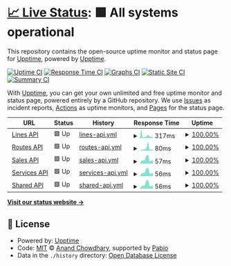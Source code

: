# [📈 Live Status](https://demo.upptime.js.org): <!--live status--> **🟩 All systems operational**

This repository contains the open-source uptime monitor and status page for [Upptime](https://upptime.js.org), powered by [Upptime](https://github.com/upptime/upptime).

[![Uptime CI](https://github.com/upptime/arara-status-page/workflows/Uptime%20CI/badge.svg)](https://github.com/upptime/arara-status-page/actions?query=workflow%3A%22Uptime+CI%22)
[![Response Time CI](https://github.com/upptime/arara-status-page/workflows/Response%20Time%20CI/badge.svg)](https://github.com/upptime/arara-status-page/actions?query=workflow%3A%22Response+Time+CI%22)
[![Graphs CI](https://github.com/upptime/arara-status-page/workflows/Graphs%20CI/badge.svg)](https://github.com/upptime/arara-status-page/actions?query=workflow%3A%22Graphs+CI%22)
[![Static Site CI](https://github.com/upptime/arara-status-page/workflows/Static%20Site%20CI/badge.svg)](https://github.com/upptime/arara-status-page/actions?query=workflow%3A%22Static+Site+CI%22)
[![Summary CI](https://github.com/upptime/arara-status-page/workflows/Summary%20CI/badge.svg)](https://github.com/upptime/arara-status-page/actions?query=workflow%3A%22Summary+CI%22)

With [Upptime](https://upptime.js.org), you can get your own unlimited and free uptime monitor and status page, powered entirely by a GitHub repository. We use [Issues](https://github.com/upptime/arara-status-page/issues) as incident reports, [Actions](https://github.com/upptime/arara-status-page/actions) as uptime monitors, and [Pages](https://demo.upptime.js.org) for the status page.

<!--start: status pages-->
<!-- This summary is generated by Upptime (https://github.com/upptime/upptime) -->
<!-- Do not edit this manually, your changes will be overwritten -->
<!-- prettier-ignore -->
| URL | Status | History | Response Time | Uptime |
| --- | ------ | ------- | ------------- | ------ |
| <img alt="" src="https://icons.duckduckgo.com/ip3/null.ico" height="13"> [Lines API](prod-hermes-api.smarttravelit.com/hermes-lines/internal/health/status) | 🟩 Up | [lines-api.yml](https://github.com/GoGipsy/hermes-status-page/commits/HEAD/history/lines-api.yml) | <details><summary><img alt="Response time graph" src="./graphs/lines-api/response-time-week.png" height="20"> 317ms</summary><br><a href="https://GoGipsy.github.io/hermes-status-page/history/lines-api"><img alt="Response time 346" src="https://img.shields.io/endpoint?url=https%3A%2F%2Fraw.githubusercontent.com%2FGoGipsy%2Fhermes-status-page%2FHEAD%2Fapi%2Flines-api%2Fresponse-time.json"></a><br><a href="https://GoGipsy.github.io/hermes-status-page/history/lines-api"><img alt="24-hour response time 432" src="https://img.shields.io/endpoint?url=https%3A%2F%2Fraw.githubusercontent.com%2FGoGipsy%2Fhermes-status-page%2FHEAD%2Fapi%2Flines-api%2Fresponse-time-day.json"></a><br><a href="https://GoGipsy.github.io/hermes-status-page/history/lines-api"><img alt="7-day response time 317" src="https://img.shields.io/endpoint?url=https%3A%2F%2Fraw.githubusercontent.com%2FGoGipsy%2Fhermes-status-page%2FHEAD%2Fapi%2Flines-api%2Fresponse-time-week.json"></a><br><a href="https://GoGipsy.github.io/hermes-status-page/history/lines-api"><img alt="30-day response time 346" src="https://img.shields.io/endpoint?url=https%3A%2F%2Fraw.githubusercontent.com%2FGoGipsy%2Fhermes-status-page%2FHEAD%2Fapi%2Flines-api%2Fresponse-time-month.json"></a><br><a href="https://GoGipsy.github.io/hermes-status-page/history/lines-api"><img alt="1-year response time 346" src="https://img.shields.io/endpoint?url=https%3A%2F%2Fraw.githubusercontent.com%2FGoGipsy%2Fhermes-status-page%2FHEAD%2Fapi%2Flines-api%2Fresponse-time-year.json"></a></details> | <details><summary><a href="https://GoGipsy.github.io/hermes-status-page/history/lines-api">100.00%</a></summary><a href="https://GoGipsy.github.io/hermes-status-page/history/lines-api"><img alt="All-time uptime 99.92%" src="https://img.shields.io/endpoint?url=https%3A%2F%2Fraw.githubusercontent.com%2FGoGipsy%2Fhermes-status-page%2FHEAD%2Fapi%2Flines-api%2Fuptime.json"></a><br><a href="https://GoGipsy.github.io/hermes-status-page/history/lines-api"><img alt="24-hour uptime 100.00%" src="https://img.shields.io/endpoint?url=https%3A%2F%2Fraw.githubusercontent.com%2FGoGipsy%2Fhermes-status-page%2FHEAD%2Fapi%2Flines-api%2Fuptime-day.json"></a><br><a href="https://GoGipsy.github.io/hermes-status-page/history/lines-api"><img alt="7-day uptime 100.00%" src="https://img.shields.io/endpoint?url=https%3A%2F%2Fraw.githubusercontent.com%2FGoGipsy%2Fhermes-status-page%2FHEAD%2Fapi%2Flines-api%2Fuptime-week.json"></a><br><a href="https://GoGipsy.github.io/hermes-status-page/history/lines-api"><img alt="30-day uptime 99.92%" src="https://img.shields.io/endpoint?url=https%3A%2F%2Fraw.githubusercontent.com%2FGoGipsy%2Fhermes-status-page%2FHEAD%2Fapi%2Flines-api%2Fuptime-month.json"></a><br><a href="https://GoGipsy.github.io/hermes-status-page/history/lines-api"><img alt="1-year uptime 99.92%" src="https://img.shields.io/endpoint?url=https%3A%2F%2Fraw.githubusercontent.com%2FGoGipsy%2Fhermes-status-page%2FHEAD%2Fapi%2Flines-api%2Fuptime-year.json"></a></details>
| <img alt="" src="https://icons.duckduckgo.com/ip3/null.ico" height="13"> [Routes API](prod-hermes-api.smarttravelit.com/hermes-routes/internal/health/status) | 🟩 Up | [routes-api.yml](https://github.com/GoGipsy/hermes-status-page/commits/HEAD/history/routes-api.yml) | <details><summary><img alt="Response time graph" src="./graphs/routes-api/response-time-week.png" height="20"> 80ms</summary><br><a href="https://GoGipsy.github.io/hermes-status-page/history/routes-api"><img alt="Response time 67" src="https://img.shields.io/endpoint?url=https%3A%2F%2Fraw.githubusercontent.com%2FGoGipsy%2Fhermes-status-page%2FHEAD%2Fapi%2Froutes-api%2Fresponse-time.json"></a><br><a href="https://GoGipsy.github.io/hermes-status-page/history/routes-api"><img alt="24-hour response time 90" src="https://img.shields.io/endpoint?url=https%3A%2F%2Fraw.githubusercontent.com%2FGoGipsy%2Fhermes-status-page%2FHEAD%2Fapi%2Froutes-api%2Fresponse-time-day.json"></a><br><a href="https://GoGipsy.github.io/hermes-status-page/history/routes-api"><img alt="7-day response time 80" src="https://img.shields.io/endpoint?url=https%3A%2F%2Fraw.githubusercontent.com%2FGoGipsy%2Fhermes-status-page%2FHEAD%2Fapi%2Froutes-api%2Fresponse-time-week.json"></a><br><a href="https://GoGipsy.github.io/hermes-status-page/history/routes-api"><img alt="30-day response time 67" src="https://img.shields.io/endpoint?url=https%3A%2F%2Fraw.githubusercontent.com%2FGoGipsy%2Fhermes-status-page%2FHEAD%2Fapi%2Froutes-api%2Fresponse-time-month.json"></a><br><a href="https://GoGipsy.github.io/hermes-status-page/history/routes-api"><img alt="1-year response time 67" src="https://img.shields.io/endpoint?url=https%3A%2F%2Fraw.githubusercontent.com%2FGoGipsy%2Fhermes-status-page%2FHEAD%2Fapi%2Froutes-api%2Fresponse-time-year.json"></a></details> | <details><summary><a href="https://GoGipsy.github.io/hermes-status-page/history/routes-api">100.00%</a></summary><a href="https://GoGipsy.github.io/hermes-status-page/history/routes-api"><img alt="All-time uptime 100.00%" src="https://img.shields.io/endpoint?url=https%3A%2F%2Fraw.githubusercontent.com%2FGoGipsy%2Fhermes-status-page%2FHEAD%2Fapi%2Froutes-api%2Fuptime.json"></a><br><a href="https://GoGipsy.github.io/hermes-status-page/history/routes-api"><img alt="24-hour uptime 100.00%" src="https://img.shields.io/endpoint?url=https%3A%2F%2Fraw.githubusercontent.com%2FGoGipsy%2Fhermes-status-page%2FHEAD%2Fapi%2Froutes-api%2Fuptime-day.json"></a><br><a href="https://GoGipsy.github.io/hermes-status-page/history/routes-api"><img alt="7-day uptime 100.00%" src="https://img.shields.io/endpoint?url=https%3A%2F%2Fraw.githubusercontent.com%2FGoGipsy%2Fhermes-status-page%2FHEAD%2Fapi%2Froutes-api%2Fuptime-week.json"></a><br><a href="https://GoGipsy.github.io/hermes-status-page/history/routes-api"><img alt="30-day uptime 100.00%" src="https://img.shields.io/endpoint?url=https%3A%2F%2Fraw.githubusercontent.com%2FGoGipsy%2Fhermes-status-page%2FHEAD%2Fapi%2Froutes-api%2Fuptime-month.json"></a><br><a href="https://GoGipsy.github.io/hermes-status-page/history/routes-api"><img alt="1-year uptime 100.00%" src="https://img.shields.io/endpoint?url=https%3A%2F%2Fraw.githubusercontent.com%2FGoGipsy%2Fhermes-status-page%2FHEAD%2Fapi%2Froutes-api%2Fuptime-year.json"></a></details>
| <img alt="" src="https://icons.duckduckgo.com/ip3/null.ico" height="13"> [Sales API](prod-hermes-api.smarttravelit.com/hermes-sales/internal/health/status) | 🟩 Up | [sales-api.yml](https://github.com/GoGipsy/hermes-status-page/commits/HEAD/history/sales-api.yml) | <details><summary><img alt="Response time graph" src="./graphs/sales-api/response-time-week.png" height="20"> 57ms</summary><br><a href="https://GoGipsy.github.io/hermes-status-page/history/sales-api"><img alt="Response time 61" src="https://img.shields.io/endpoint?url=https%3A%2F%2Fraw.githubusercontent.com%2FGoGipsy%2Fhermes-status-page%2FHEAD%2Fapi%2Fsales-api%2Fresponse-time.json"></a><br><a href="https://GoGipsy.github.io/hermes-status-page/history/sales-api"><img alt="24-hour response time 88" src="https://img.shields.io/endpoint?url=https%3A%2F%2Fraw.githubusercontent.com%2FGoGipsy%2Fhermes-status-page%2FHEAD%2Fapi%2Fsales-api%2Fresponse-time-day.json"></a><br><a href="https://GoGipsy.github.io/hermes-status-page/history/sales-api"><img alt="7-day response time 57" src="https://img.shields.io/endpoint?url=https%3A%2F%2Fraw.githubusercontent.com%2FGoGipsy%2Fhermes-status-page%2FHEAD%2Fapi%2Fsales-api%2Fresponse-time-week.json"></a><br><a href="https://GoGipsy.github.io/hermes-status-page/history/sales-api"><img alt="30-day response time 61" src="https://img.shields.io/endpoint?url=https%3A%2F%2Fraw.githubusercontent.com%2FGoGipsy%2Fhermes-status-page%2FHEAD%2Fapi%2Fsales-api%2Fresponse-time-month.json"></a><br><a href="https://GoGipsy.github.io/hermes-status-page/history/sales-api"><img alt="1-year response time 61" src="https://img.shields.io/endpoint?url=https%3A%2F%2Fraw.githubusercontent.com%2FGoGipsy%2Fhermes-status-page%2FHEAD%2Fapi%2Fsales-api%2Fresponse-time-year.json"></a></details> | <details><summary><a href="https://GoGipsy.github.io/hermes-status-page/history/sales-api">100.00%</a></summary><a href="https://GoGipsy.github.io/hermes-status-page/history/sales-api"><img alt="All-time uptime 100.00%" src="https://img.shields.io/endpoint?url=https%3A%2F%2Fraw.githubusercontent.com%2FGoGipsy%2Fhermes-status-page%2FHEAD%2Fapi%2Fsales-api%2Fuptime.json"></a><br><a href="https://GoGipsy.github.io/hermes-status-page/history/sales-api"><img alt="24-hour uptime 100.00%" src="https://img.shields.io/endpoint?url=https%3A%2F%2Fraw.githubusercontent.com%2FGoGipsy%2Fhermes-status-page%2FHEAD%2Fapi%2Fsales-api%2Fuptime-day.json"></a><br><a href="https://GoGipsy.github.io/hermes-status-page/history/sales-api"><img alt="7-day uptime 100.00%" src="https://img.shields.io/endpoint?url=https%3A%2F%2Fraw.githubusercontent.com%2FGoGipsy%2Fhermes-status-page%2FHEAD%2Fapi%2Fsales-api%2Fuptime-week.json"></a><br><a href="https://GoGipsy.github.io/hermes-status-page/history/sales-api"><img alt="30-day uptime 100.00%" src="https://img.shields.io/endpoint?url=https%3A%2F%2Fraw.githubusercontent.com%2FGoGipsy%2Fhermes-status-page%2FHEAD%2Fapi%2Fsales-api%2Fuptime-month.json"></a><br><a href="https://GoGipsy.github.io/hermes-status-page/history/sales-api"><img alt="1-year uptime 100.00%" src="https://img.shields.io/endpoint?url=https%3A%2F%2Fraw.githubusercontent.com%2FGoGipsy%2Fhermes-status-page%2FHEAD%2Fapi%2Fsales-api%2Fuptime-year.json"></a></details>
| <img alt="" src="https://icons.duckduckgo.com/ip3/null.ico" height="13"> [Services API](prod-hermes-api.smarttravelit.com/hermes-services/internal/health/status) | 🟩 Up | [services-api.yml](https://github.com/GoGipsy/hermes-status-page/commits/HEAD/history/services-api.yml) | <details><summary><img alt="Response time graph" src="./graphs/services-api/response-time-week.png" height="20"> 56ms</summary><br><a href="https://GoGipsy.github.io/hermes-status-page/history/services-api"><img alt="Response time 60" src="https://img.shields.io/endpoint?url=https%3A%2F%2Fraw.githubusercontent.com%2FGoGipsy%2Fhermes-status-page%2FHEAD%2Fapi%2Fservices-api%2Fresponse-time.json"></a><br><a href="https://GoGipsy.github.io/hermes-status-page/history/services-api"><img alt="24-hour response time 92" src="https://img.shields.io/endpoint?url=https%3A%2F%2Fraw.githubusercontent.com%2FGoGipsy%2Fhermes-status-page%2FHEAD%2Fapi%2Fservices-api%2Fresponse-time-day.json"></a><br><a href="https://GoGipsy.github.io/hermes-status-page/history/services-api"><img alt="7-day response time 56" src="https://img.shields.io/endpoint?url=https%3A%2F%2Fraw.githubusercontent.com%2FGoGipsy%2Fhermes-status-page%2FHEAD%2Fapi%2Fservices-api%2Fresponse-time-week.json"></a><br><a href="https://GoGipsy.github.io/hermes-status-page/history/services-api"><img alt="30-day response time 60" src="https://img.shields.io/endpoint?url=https%3A%2F%2Fraw.githubusercontent.com%2FGoGipsy%2Fhermes-status-page%2FHEAD%2Fapi%2Fservices-api%2Fresponse-time-month.json"></a><br><a href="https://GoGipsy.github.io/hermes-status-page/history/services-api"><img alt="1-year response time 60" src="https://img.shields.io/endpoint?url=https%3A%2F%2Fraw.githubusercontent.com%2FGoGipsy%2Fhermes-status-page%2FHEAD%2Fapi%2Fservices-api%2Fresponse-time-year.json"></a></details> | <details><summary><a href="https://GoGipsy.github.io/hermes-status-page/history/services-api">100.00%</a></summary><a href="https://GoGipsy.github.io/hermes-status-page/history/services-api"><img alt="All-time uptime 100.00%" src="https://img.shields.io/endpoint?url=https%3A%2F%2Fraw.githubusercontent.com%2FGoGipsy%2Fhermes-status-page%2FHEAD%2Fapi%2Fservices-api%2Fuptime.json"></a><br><a href="https://GoGipsy.github.io/hermes-status-page/history/services-api"><img alt="24-hour uptime 100.00%" src="https://img.shields.io/endpoint?url=https%3A%2F%2Fraw.githubusercontent.com%2FGoGipsy%2Fhermes-status-page%2FHEAD%2Fapi%2Fservices-api%2Fuptime-day.json"></a><br><a href="https://GoGipsy.github.io/hermes-status-page/history/services-api"><img alt="7-day uptime 100.00%" src="https://img.shields.io/endpoint?url=https%3A%2F%2Fraw.githubusercontent.com%2FGoGipsy%2Fhermes-status-page%2FHEAD%2Fapi%2Fservices-api%2Fuptime-week.json"></a><br><a href="https://GoGipsy.github.io/hermes-status-page/history/services-api"><img alt="30-day uptime 100.00%" src="https://img.shields.io/endpoint?url=https%3A%2F%2Fraw.githubusercontent.com%2FGoGipsy%2Fhermes-status-page%2FHEAD%2Fapi%2Fservices-api%2Fuptime-month.json"></a><br><a href="https://GoGipsy.github.io/hermes-status-page/history/services-api"><img alt="1-year uptime 100.00%" src="https://img.shields.io/endpoint?url=https%3A%2F%2Fraw.githubusercontent.com%2FGoGipsy%2Fhermes-status-page%2FHEAD%2Fapi%2Fservices-api%2Fuptime-year.json"></a></details>
| <img alt="" src="https://icons.duckduckgo.com/ip3/null.ico" height="13"> [Shared API](prod-hermes-api.smarttravelit.com/hermes-shared/internal/health/status) | 🟩 Up | [shared-api.yml](https://github.com/GoGipsy/hermes-status-page/commits/HEAD/history/shared-api.yml) | <details><summary><img alt="Response time graph" src="./graphs/shared-api/response-time-week.png" height="20"> 56ms</summary><br><a href="https://GoGipsy.github.io/hermes-status-page/history/shared-api"><img alt="Response time 62" src="https://img.shields.io/endpoint?url=https%3A%2F%2Fraw.githubusercontent.com%2FGoGipsy%2Fhermes-status-page%2FHEAD%2Fapi%2Fshared-api%2Fresponse-time.json"></a><br><a href="https://GoGipsy.github.io/hermes-status-page/history/shared-api"><img alt="24-hour response time 92" src="https://img.shields.io/endpoint?url=https%3A%2F%2Fraw.githubusercontent.com%2FGoGipsy%2Fhermes-status-page%2FHEAD%2Fapi%2Fshared-api%2Fresponse-time-day.json"></a><br><a href="https://GoGipsy.github.io/hermes-status-page/history/shared-api"><img alt="7-day response time 56" src="https://img.shields.io/endpoint?url=https%3A%2F%2Fraw.githubusercontent.com%2FGoGipsy%2Fhermes-status-page%2FHEAD%2Fapi%2Fshared-api%2Fresponse-time-week.json"></a><br><a href="https://GoGipsy.github.io/hermes-status-page/history/shared-api"><img alt="30-day response time 62" src="https://img.shields.io/endpoint?url=https%3A%2F%2Fraw.githubusercontent.com%2FGoGipsy%2Fhermes-status-page%2FHEAD%2Fapi%2Fshared-api%2Fresponse-time-month.json"></a><br><a href="https://GoGipsy.github.io/hermes-status-page/history/shared-api"><img alt="1-year response time 62" src="https://img.shields.io/endpoint?url=https%3A%2F%2Fraw.githubusercontent.com%2FGoGipsy%2Fhermes-status-page%2FHEAD%2Fapi%2Fshared-api%2Fresponse-time-year.json"></a></details> | <details><summary><a href="https://GoGipsy.github.io/hermes-status-page/history/shared-api">100.00%</a></summary><a href="https://GoGipsy.github.io/hermes-status-page/history/shared-api"><img alt="All-time uptime 100.00%" src="https://img.shields.io/endpoint?url=https%3A%2F%2Fraw.githubusercontent.com%2FGoGipsy%2Fhermes-status-page%2FHEAD%2Fapi%2Fshared-api%2Fuptime.json"></a><br><a href="https://GoGipsy.github.io/hermes-status-page/history/shared-api"><img alt="24-hour uptime 100.00%" src="https://img.shields.io/endpoint?url=https%3A%2F%2Fraw.githubusercontent.com%2FGoGipsy%2Fhermes-status-page%2FHEAD%2Fapi%2Fshared-api%2Fuptime-day.json"></a><br><a href="https://GoGipsy.github.io/hermes-status-page/history/shared-api"><img alt="7-day uptime 100.00%" src="https://img.shields.io/endpoint?url=https%3A%2F%2Fraw.githubusercontent.com%2FGoGipsy%2Fhermes-status-page%2FHEAD%2Fapi%2Fshared-api%2Fuptime-week.json"></a><br><a href="https://GoGipsy.github.io/hermes-status-page/history/shared-api"><img alt="30-day uptime 100.00%" src="https://img.shields.io/endpoint?url=https%3A%2F%2Fraw.githubusercontent.com%2FGoGipsy%2Fhermes-status-page%2FHEAD%2Fapi%2Fshared-api%2Fuptime-month.json"></a><br><a href="https://GoGipsy.github.io/hermes-status-page/history/shared-api"><img alt="1-year uptime 100.00%" src="https://img.shields.io/endpoint?url=https%3A%2F%2Fraw.githubusercontent.com%2FGoGipsy%2Fhermes-status-page%2FHEAD%2Fapi%2Fshared-api%2Fuptime-year.json"></a></details>

<!--end: status pages-->

[**Visit our status website →**](https://demo.upptime.js.org)

## 📄 License

- Powered by: [Upptime](https://github.com/upptime/upptime)
- Code: [MIT](./LICENSE) © [Anand Chowdhary](https://anandchowdhary.com), supported by [Pabio](https://pabio.com)
- Data in the `./history` directory: [Open Database License](https://opendatacommons.org/licenses/odbl/1-0/)
